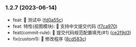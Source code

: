 ## <small>1.2.7 (2023-06-14)</small>

* feat: 🚀 测试中 ([fd0a55c](https://github.com/pengqiang324/application-theme-plus/commit/fd0a55c))
* feat: 特性(视图模块): 🚀 支持中文提交代码 ([f7ca970](https://github.com/pengqiang324/application-theme-plus/commit/f7ca970))
* feat(commit-rule): 🚀 提交代码规范配置填充(#1) ([ce2f9d3](https://github.com/pengqiang324/application-theme-plus/commit/ce2f9d3))
* fix(custom1): 🧩 修改程序 ([8cd583c](https://github.com/pengqiang324/application-theme-plus/commit/8cd583c))



